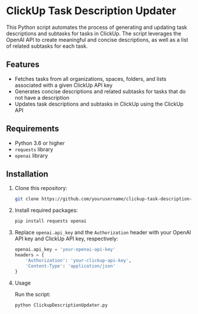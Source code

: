 # ClickUp Task Description Updater

This Python script automates the process of generating and updating task descriptions and subtasks for tasks in ClickUp. The script leverages the OpenAI API to create meaningful and concise descriptions, as well as a list of related subtasks for each task.

## Features

- Fetches tasks from all organizations, spaces, folders, and lists associated with a given ClickUp API key
- Generates concise descriptions and related subtasks for tasks that do not have a description
- Updates task descriptions and subtasks in ClickUp using the ClickUp API

## Requirements

- Python 3.6 or higher
- `requests` library
- `openai` library

## Installation

1. Clone this repository:

    ```bash
    git clone https://github.com/yourusername/clickup-task-description-updater.git
    ```

2. Install required packages:

    ```bash
    pip install requests openai
    ```

3. Replace `openai.api_key` and the `Authorization` header with your OpenAI API key and ClickUp API key, respectively:

    ```python
    openai.api_key = 'your-openai-api-key'
    headers = {
        'Authorization': 'your-clickup-api-key',
        'Content-Type': 'application/json'
    }
    ```

4. Usage

   Run the script:

   ```bash
   python ClickupDescriptionUpdater.py

